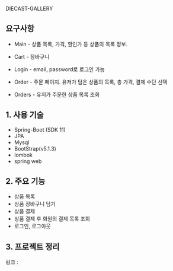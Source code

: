 DIECAST-GALLERY

## 요구사항

   * Main - 상품 목록, 가격, 할인가 등 상품의 목록 정보.

   * Cart - 장바구니
   
   * Login - email, password로 로그인 가능
   
   * Order - 주문 페이지. 유저가 담은 상품의 목록, 총 가격, 결제 수단 선택 
   
   * Orders - 유저가 주문한 상품 목록 조회


## 1. 사용 기술
  * Spring-Boot (SDK 11)
  * JPA
  * Mysql
  * BootStrap(v5.1.3)
  * lombok
  * spring web
  
## 2. 주요 기능
  * 상품 목록 
  * 상품 장바구니 담기
  * 상품 결제
  * 상품 결제 후 회원의 결제 목록 조회
  * 로그인, 로그아웃 
  
  
## 3. 프로젝트 정리
링크 : 
